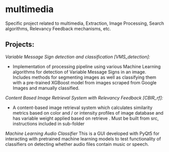 # multimedia
Specific project related to multimedia, Extraction, Image Processing, Search algorithms, Relevancy Feedback mechanisms, etc.

## Projects:
*Variable Message Sign detection and classification [VMS_detection]:* 
- Implementation of processing pipeline using various Machine Learning algorithms for detection of Variable Message Signs in an image. Includes methods for segmenting images as well as classifying them with a pre-trained XGBoost model from images scraped from Google Images and manually classified. 

*Content Based Image Retrieval System with Relevancy Feedback [CBIR_rf]:* 
- A content-based image retrieval system which calculates similarity metrics based on color and / or intensity profiles of image database and has variable weight applied based on retrieve . Must be built from src, instructions included in sub-folder 

*Machine Learning Audio Classifier* This is a GUI developed with PyQt5 for interacting with pretrained machine learning models to test functionality of classifiers on detecting whether audio files contain music or speech.
